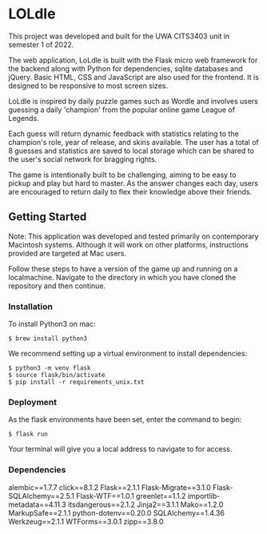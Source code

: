 # LOLdle
This project was developed and built for the UWA CITS3403 unit in semester 1 of 2022.

The web application, LoLdle is built with the Flask micro web framework for the backend along with Python for dependencies, sqlite databases and jQuery.
Basic HTML, CSS and JavaScript are also used for the frontend. It is designed to be responsive to most screen sizes. 

LoLdle is inspired by daily puzzle games such as Wordle and involves users guessing a daily 'champion' from the popular online game League of Legends. 

Each guess will return dynamic feedback with statistics relating to the champion's role, year of release, and skins available. 
The user has a total of 8 guesses and statistics are saved to local storage which can be shared to the user's social network 
for bragging rights. 

The game is intentionally built to be challenging, aiming to be easy to pickup and play but hard to master. 
As the answer changes each day, users are encouraged to return daily to flex their knowledge above their friends. 

## Getting Started
Note: This application was developed and tested primarily on contemporary Macintosh systems. 
Although it will work on other platforms, instructions provided are targeted at Mac users.

Follow these steps to have a version of the game up and running on a localmachine. 
Navigate to the directory in which you have cloned the repository and then continue. 

### Installation
To install Python3 on mac:

```
$ brew install python3
```

We recommend setting up a virtual environment to install dependencies:
```
$ python3 -m venv flask
$ source flask/bin/activate
$ pip install -r requirements_unix.txt
```

### Deployment
As the flask environments have been set, enter the command to begin:
```
$ flask run
```
Your terminal will give you a local address to navigate to for access.

### Dependencies
alembic==1.7.7
click==8.1.2
Flask==2.1.1
Flask-Migrate==3.1.0
Flask-SQLAlchemy==2.5.1
Flask-WTF==1.0.1
greenlet==1.1.2
importlib-metadata==4.11.3
itsdangerous==2.1.2
Jinja2==3.1.1
Mako==1.2.0
MarkupSafe==2.1.1
python-dotenv==0.20.0
SQLAlchemy==1.4.36
Werkzeug==2.1.1
WTForms==3.0.1
zipp==3.8.0
